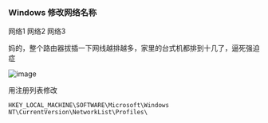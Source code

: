 ### Windows 修改网络名称

网络1 网络2 网络3 

妈的，整个路由器拔插一下网线越排越多，家里的台式机都排到十几了，逼死强迫症

![image](https://github.com/user-attachments/assets/1be3a2ae-3b83-4482-a8da-24fdb31e32b9)

用注册列表修改
```
HKEY_LOCAL_MACHINE\SOFTWARE\Microsoft\Windows NT\CurrentVersion\NetworkList\Profiles\
```

